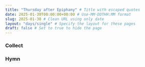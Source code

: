 ```yaml
---
title: "Thursday after Epiphany" # Title with escaped quotes
date: 2025-01-30T00:00:00+00:00 # Use-MM-DDTHH:MM format
slug: 2025-01-30 # Clean URL using only date
layout: "days/single" # Specify the layout for these pages
draft: false # Set to true to hide the page
---
```


### Collect


### Hymn